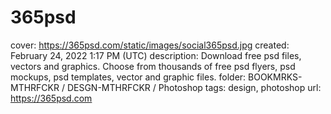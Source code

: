 # 365psd

cover: https://365psd.com/static/images/social365psd.jpg
created: February 24, 2022 1:17 PM (UTC)
description: Download free psd files, vectors and graphics. Choose from thousands of free psd flyers, psd mockups, psd templates, vector and graphic files.
folder: BOOKMRKS-MTHRFCKR / DESGN-MTHRFCKR / Photoshop
tags: design, photoshop
url: https://365psd.com